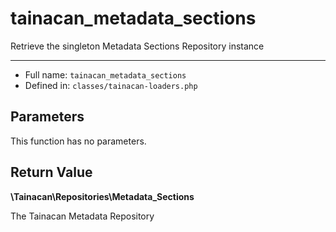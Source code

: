 # tainacan_metadata_sections


Retrieve the singleton Metadata Sections Repository instance

***

* Full name: `tainacan_metadata_sections`
* Defined in: `classes/tainacan-loaders.php`

## Parameters

This function has no parameters.

## Return Value

**\Tainacan\Repositories\Metadata_Sections**

The Tainacan Metadata Repository

